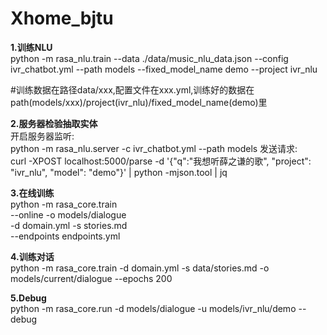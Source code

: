 # Xhome_bjtu

**1.训练NLU**   
python -m rasa_nlu.train --data ./data/music_nlu_data.json --config ivr_chatbot.yml --path models --fixed_model_name demo --project ivr_nlu

#训练数据在路径data/xxx,配置文件在xxx.yml,训练好的数据在path(models/xxx)/project(ivr_nlu)/fixed_model_name(demo)里

**2.服务器检验抽取实体**   
开启服务器监听:  
python -m rasa_nlu.server -c ivr_chatbot.yml --path models
发送请求:  
curl -XPOST localhost:5000/parse -d '{"q":"我想听薛之谦的歌", "project": "ivr_nlu", "model": "demo"}' | python -mjson.tool | jq

**3.在线训练**  
python -m rasa_core.train \
  --online -o models/dialogue \
  -d domain.yml -s stories.md \
  --endpoints endpoints.yml

**4.训练对话**  
python -m rasa_core.train -d domain.yml -s data/stories.md -o models/current/dialogue --epochs 200

**5.Debug**    
python -m rasa_core.run -d models/dialogue -u models/ivr_nlu/demo --debug
